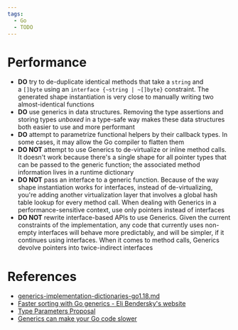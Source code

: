 ```yaml
---
tags:
  - Go
  - TODO
---
```


# Performance

- **DO** try to de-duplicate identical methods that take a `string` and a `[]byte` using an `interface {~string | ~[]byte}` constraint. The generated shape instantiation is very close to manually writing two almost-identical functions
- **DO** use generics in data structures. Removing the type assertions and storing types _unboxed_ in a type-safe way makes these data structures both easier to use and more performant
- **DO** attempt to parametrize functional helpers by their callback types. In some cases, it may allow the Go compiler to flatten them
- **DO NOT** attempt to use Generics to de-virtualize or inline method calls. It doesn't work because there's a single shape for all pointer types that can be passed to the generic function; the associated method information lives in a runtime dictionary
- **DO NOT** pass an interface to a generic function. Because of the way shape instantiation works for interfaces, instead of de-virtualizing, you're adding another virtualization layer that involves a global hash table lookup for every method call. When dealing with Generics in a performance-sensitive context, use only pointers instead of interfaces
- **DO NOT** rewrite interface-based APIs to use Generics. Given the current constraints of the implementation, any code that currently uses non-empty interfaces will behave more predictably, and will be simpler, if it continues using interfaces. When it comes to method calls, Generics devolve pointers into twice-indirect interfaces

# References

- [generics-implementation-dictionaries-go1.18.md](https://github.com/golang/proposal/blob/master/design/generics-implementation-dictionaries-go1.18.md)
- [Faster sorting with Go generics - Eli Bendersky's website](https://eli.thegreenplace.net/2022/faster-sorting-with-go-generics/)
- [Type Parameters Proposal](https://go.googlesource.com/proposal/+/refs/heads/master/design/43651-type-parameters.md)
- [Generics can make your Go code slower](https://planetscale.com/blog/generics-can-make-your-go-code-slower)
